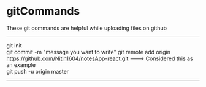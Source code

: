 # gitCommands                                                                                                                                                                       
These git commands are helpful while uploading files on github                                                      
___________________________________________________________________________________________________________ 
git init  
git commit -m "message you want to write" 
git remote add origin https://github.com/Nitin1604/notesApp-react.git ---> Considered this as an example  
git push -u origin master   
____________________________________________________________________________________________________________
